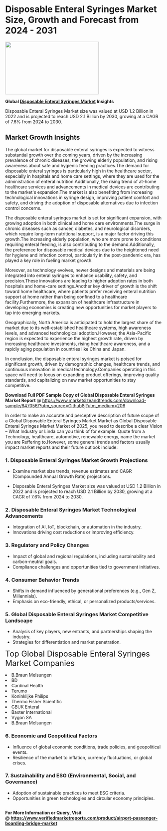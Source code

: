 <H1>Disposable Enteral Syringes Market Size, Growth and Forecast from 2024 - 2031</H1><img class="aligncenter size-medium wp-image-584254" src="https://thirdeyenews.in/wp-content/uploads/2024/09/Global-Market-Research-300x168.jpeg" alt="" width="300" height="168" /><p><strong>Global&nbsp;<a href="https://www.marketsizeandtrends.com/download-sample/847056/?utm_source=Github8j?utm_medium=206">Disposable Enteral Syringes Market</a> Insights</strong></p><p>Disposable Enteral Syringes Market size was valued at USD 1.2 Billion in 2022 and is projected to reach USD 2.1 Billion by 2030, growing at a CAGR of 7.6% from 2024 to 2030.</p><p><h2>Market Growth Insights</h2> <p>The global market for disposable enteral syringes is expected to witness substantial growth over the coming years, driven by the increasing prevalence of chronic diseases, the growing elderly population, and rising awareness about safe and hygienic feeding practices.The demand for disposable enteral syringes is particularly high in the healthcare sector, especially in hospitals and home care settings, where they are used for the administration of enteral nutrition.Additionally, the rising trend of at-home healthcare services and advancements in medical devices are contributing to the market's expansion.The market is also benefiting from increasing technological innovations in syringe design, improving patient comfort and safety, and driving the adoption of disposable alternatives due to infection control concerns. </p> <p>The disposable enteral syringes market is set for significant expansion, with growing adoption in both clinical and home care environments.The surge in chronic diseases such as cancer, diabetes, and neurological disorders, which require long-term nutritional support, is a major factor driving this growth.The increasing elderly population, who are more prone to conditions requiring enteral feeding, is also contributing to the demand.Additionally, the preference for disposable medical devices due to the heightened need for hygiene and infection control, particularly in the post-pandemic era, has played a key role in fueling market growth.</p> <p>Moreover, as technology evolves, newer designs and materials are being integrated into enteral syringes to enhance usability, safety, and precision.These innovations are leading to higher adoption rates in both hospitals and home-care settings.Another key driver of growth is the shift toward home healthcare, where patients prefer receiving enteral nutrition support at home rather than being confined to a healthcare facility.Furthermore, the expansion of healthcare infrastructure in developing economies is creating new opportunities for market players to tap into emerging markets.</p> <p>Geographically, North America is anticipated to hold the largest share of the market due to its well-established healthcare systems, high awareness levels, and advanced technological adoption.However, the Asia-Pacific region is expected to experience the highest growth rate, driven by increasing healthcare investments, rising healthcare awareness, and a rapidly aging population in countries like China and Japan.</p> <p>In conclusion, the disposable enteral syringes market is poised for significant growth, driven by demographic changes, healthcare trends, and continuous innovation in medical technology.Companies operating in this space will need to focus on expanding product offerings, improving quality standards, and capitalizing on new market opportunities to stay competitive.</p> <p></p><p><span class=""><strong>Download Full PDF Sample Copy of Global Disposable Enteral Syringes Market Report</strong> @ <a href="https://www.marketsizeandtrends.com/download-sample/847056/?utm_source=Github8j?utm_medium=206" target="_blank">https://www.marketsizeandtrends.com/download-sample/847056/?utm_source=Github8j?utm_medium=206</a></span></p><p>In order to make an accurate and perceptive description of future scope of a Global&nbsp;Disposable Enteral Syringes Market Market as Global&nbsp;Disposable Enteral Syringes Market Market of 2025, you need to describe a clear Vision &ndash; What Industry or Linda can you think of for example: Quote from a Technology, healthcare, automotive, renewable energy, name the market you are Reffering to.However, some general trends and factors usually impact market reports and their future outlook include:</p><h3>1.&nbsp;<strong>Disposable Enteral Syringes Market Growth Projections</strong></h3><ul><li>Examine market size trends, revenue estimates and CAGR (Compounded Annual Growth Rate) projections.</li><li><p>Disposable Enteral Syringes Market size was valued at USD 1.2 Billion in 2022 and is projected to reach USD 2.1 Billion by 2030, growing at a CAGR of 7.6% from 2024 to 2030.</p></li></ul><h3>2.&nbsp;<strong>Disposable Enteral Syringes Market Technological Advancements</strong></h3><ul><li>Integration of AI, IoT, blockchain, or automation in the industry.</li><li>Innovations driving cost reductions or improving efficiency.</li></ul><h3>3.&nbsp;<strong>Regulatory and Policy Changes</strong></h3><ul><li>Impact of global and regional regulations, including sustainability and carbon-neutral goals.</li><li>Compliance challenges and opportunities tied to government initiatives.</li></ul><h3>4.&nbsp;<strong>Consumer Behavior Trends</strong></h3><ul><li>Shifts in demand influenced by generational preferences (e.g., Gen Z, Millennials).</li><li>Emphasis on eco-friendly, ethical, or personalized products/services.</li></ul><h3>5.&nbsp;<strong>Global Disposable Enteral Syringes Market Competitive Landscape</strong></h3><ul><li>Analysis of key players, new entrants, and partnerships shaping the industry.</li><li>Strategies for differentiation and market penetration.</li></ul><p data-pm-slice="1 1 []"><span style="color: inherit; font-family: inherit; font-size: 25px;">Top Global Disposable Enteral Syringes Market Companies</span></p><div class="" data-test-id=""><p><li>B.Braun Melsungen</li><li> BD</li><li> Cardinal Health</li><li> Terumo</li><li> Koninklijke Philips</li><li> Thermo Fisher Scientific</li><li> GBUK Enteral</li><li> Baxter International</li><li> Vygon SA</li><li> B.Braun Melsungen</li></p></div><h3>6.&nbsp;<strong>Economic and Geopolitical Factors</strong></h3><ul><li>Influence of global economic conditions, trade policies, and geopolitical events.</li><li>Resilience of the market to inflation, currency fluctuations, or global crises.</li></ul><h3>7.&nbsp;<strong>Sustainability and ESG (Environmental, Social, and Governance)</strong></h3><ul><li>Adoption of sustainable practices to meet ESG criteria.</li><li>Opportunities in green technologies and circular economy principles.</li></ul><h2><strong style="font-size: 14px;">For More Information or Query, Visit @&nbsp;</strong><a style="background-color: #ffffff; font-size: 14px;" href="https://www.marketsizeandtrends.com/report/disposable-enteral-syringes-market/" target="_blank">https://www.verifiedmarketreports.com/product/airport-passenger-boarding-bridge-market</a></h2>